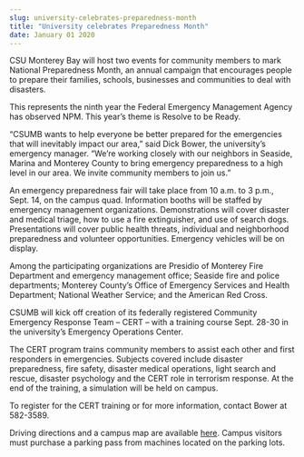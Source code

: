 ```yaml
---
slug: university-celebrates-preparedness-month
title: "University celebrates Preparedness Month"
date: January 01 2020
---
```


 
<p>
  CSU Monterey Bay will host two events for community members to mark National
  Preparedness Month, an annual campaign that encourages people to prepare their
  families, schools, businesses and communities to deal with disasters.
</p>
<p>
  This represents the ninth year the Federal Emergency Management Agency has
  observed NPM. This year’s theme is Resolve to be Ready.
</p>
<p>
  “CSUMB wants to help everyone be better prepared for the emergencies that will
  inevitably impact our area,” said Dick Bower, the university’s emergency
  manager. “We’re working closely with our neighbors in Seaside, Marina and
  Monterey County to bring emergency preparedness to a high level in our area.
  We invite community members to join us.”
</p>
<p>
  An emergency preparedness fair will take place from 10 a.m. to 3 p.m., Sept.
  14, on the campus quad. Information booths will be staffed by emergency
  management organizations. Demonstrations will cover disaster and medical
  triage, how to use a fire extinguisher, and use of search dogs. Presentations
  will cover public health threats, individual and neighborhood preparedness and
  volunteer opportunities. Emergency vehicles will be on display.
</p>
<p>
  Among the participating organizations are Presidio of Monterey Fire Department
  and emergency management office; Seaside fire and police departments; Monterey
  County’s Office of Emergency Services and Health Department; National Weather
  Service; and the American Red Cross.
</p>
<p>
  CSUMB will kick off creation of its federally registered Community Emergency
  Response Team – CERT – with a training course Sept. 28-30 in the university’s
  Emergency Operations Center.
</p>
<p>
  The CERT program trains community members to assist each other and first
  responders in emergencies. Subjects covered include disaster preparedness,
  fire safety, disaster medical operations, light search and rescue, disaster
  psychology and the CERT role in terrorism response. At the end of the
  training, a simulation will be held on campus.
</p>
<p>
  To register for the CERT training or for more information, contact Bower at
  582-3589.
</p>
<p>
  Driving directions and a campus map are available
  <a href="https://csumb.edu/map">here</a>. Campus visitors must purchase a
  parking pass from machines located on the parking lots.
</p>
<p></p>
<p></p>
 
